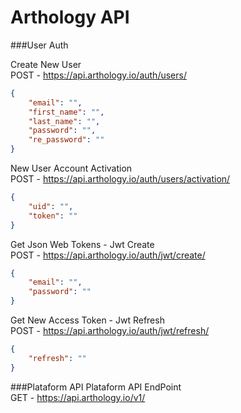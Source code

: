 # Arthology API

###User Auth

Create New User\
POST - https://api.arthology.io/auth/users/
```json
{
    "email": "",
    "first_name": "",
    "last_name": "",
    "password": "",
    "re_password": ""
}
```
New User Account Activation\
POST - https://api.arthology.io/auth/users/activation/
```json
{
    "uid": "",
    "token": ""
}
```
Get Json Web Tokens - Jwt Create\
POST - https://api.arthology.io/auth/jwt/create/
```json
{
    "email": "",
    "password": ""
}
```
Get New Access Token - Jwt Refresh\
POST - https://api.arthology.io/auth/jwt/refresh/
```json
{
    "refresh": ""
}
```
###Plataform API
Plataform API EndPoint\
GET - https://api.arthology.io/v1/
